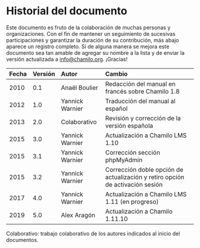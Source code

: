 # Historial del documento

Este documento es fruto de la colaboración de muchas personas y organizaciones. Con el fin de mantener un seguimiento de sucesivas participaciones y garantizar la duración de su contribución, más abajo aparece un registro completo. Si de alguna manera se mejora este documento sea tan amable de agregar su nombre a la lista y de enviar la versión actualizada a info@chamilo.org. ¡Gracias!

| Fecha | Versión | Autor | Cambio |
| :--- | :--- | :--- | :--- |
| 2010 | 0.1 | Anaël Boulier | Redacción del manual en francés sobre Chamilo 1.8 |
| 2012 | 1.0 | Yannick Warnier | Traducción del manual al español |
| 2013 | 2.0 | Colaborativo | Revisión y corrección de la versión española |
| 2015 | 3.0 | Yannick Warnier | Actualización a Chamilo LMS 1.10 |
| 2015 | 3.1 | Yannick Warnier | Corrección sección phpMyAdmin |
| 2015 | 3.2 | Yannick Warnier | Corrección doble opción de actualización y retiro opción de activación sesión |
| 2017 | 4.0 | Yannick Warnier | Actualización a Chamilo LMS 1.11 \(en progreso\) |
| 2019 | 5.0 | Alex Aragón | Actualización a Chamilo 1.11.10 |

Colaborativo: trabajo colaborativo de los autores indicados al inicio del documentos.

